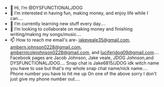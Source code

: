 - 👋 Hi, I’m @DYSFUNCTIONALJDOG
- 👀 I’m interested in having fun,
making money, and enjoy life while I can....
- 🌱 I’m currently learning new stuff every day....
- 💞️ I’m looking to collaborate on making money
and finishing writing/making my songs/music....
- 📫 How to reach me email's are- jakeveale35@gmail.com, 
ambern.johnson0228@gmail.com, 
ambernicolejohnson0228@gmail.com, and 
luciferjdog09@gmail.com.... Facebook pages are 
Jacob Johnson, Jake veale, JDOG Johnson,and 
DYSFUNCTIONALJDOG.... Snap chat is Jake6815/JDOG idk
 witch name you have to use but that's my whole snap chat
  name/nick name....
 Phone number you have to hit me up
 On one of the above sorry I don't just give my phone number
 out....
<!---
DYSFUNCTIONALJDOG/DYSFUNCTIONALJDOG is a ✨ special ✨ repository because its `README.md` (this file) appears on your GitHub profile.
You can click the Preview link to take a look at your changes.
--->
